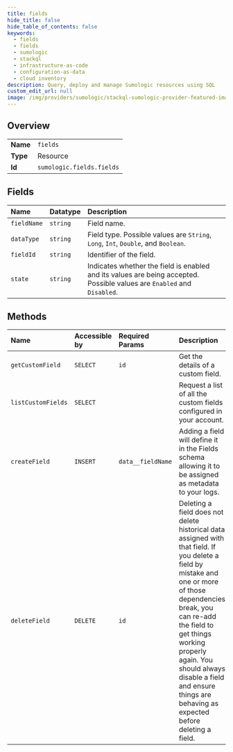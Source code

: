 ```yaml
---
title: fields
hide_title: false
hide_table_of_contents: false
keywords:
  - fields
  - fields
  - sumologic    
  - stackql
  - infrastructure-as-code
  - configuration-as-data
  - cloud inventory
description: Query, deploy and manage Sumologic resources using SQL
custom_edit_url: null
image: /img/providers/sumologic/stackql-sumologic-provider-featured-image.png
---
```

  
    

## Overview
<table><tbody>
<tr><td><b>Name</b></td><td><code>fields</code></td></tr>
<tr><td><b>Type</b></td><td>Resource</td></tr>
<tr><td><b>Id</b></td><td><code>sumologic.fields.fields</code></td></tr>
</tbody></table>

## Fields
| Name | Datatype | Description |
|:-----|:---------|:------------|
| `fieldName` | `string` | Field name. |
| `dataType` | `string` | Field type. Possible values are `String`, `Long`, `Int`, `Double`, and `Boolean`. |
| `fieldId` | `string` | Identifier of the field. |
| `state` | `string` | Indicates whether the field is enabled and its values are being accepted. Possible values are `Enabled` and `Disabled`. |
## Methods
| Name | Accessible by | Required Params | Description |
|:-----|:--------------|:----------------|:------------|
| `getCustomField` | `SELECT` | `id` | Get the details of a custom field. |
| `listCustomFields` | `SELECT` |  | Request a list of all the custom fields configured in your account. |
| `createField` | `INSERT` | `data__fieldName` | Adding a field will define it in the Fields schema allowing it to be assigned as metadata to your logs. |
| `deleteField` | `DELETE` | `id` | Deleting a field does not delete historical data assigned with that field. If you  delete a field by mistake and one or more of those dependencies break, you can  re-add the field to get things working properly again. You should always disable  a field and ensure things are behaving as expected before deleting a field. |
